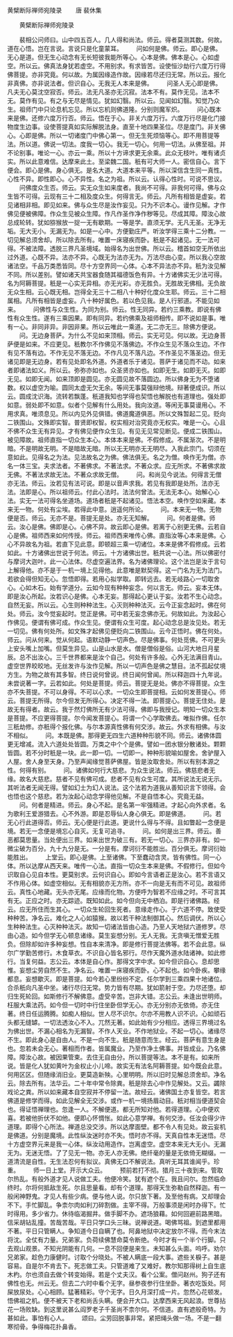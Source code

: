   黄檗断际禅师宛陵录
　　唐 裴休集




　　黄檗断际禅师宛陵录

　　裴相公问师曰。山中四五百人。几人得和尚法。师云。得者莫测其数。何故。道在心悟。岂在言说。言说只是化童蒙耳。
　　问如何是佛。师云。即心是佛。无心是道。但无生心动念有无长短彼我能所等心。心本是佛。佛本是心。心如虚空。所以云。佛真法身犹若虚空。不用别求。有求皆苦。设使恒沙劫行六度万行得佛菩提。亦非究竟。何以故。为属因缘造作故。因缘若尽还归无常。所以云。报化非真佛。亦非说法者。但识自心。无我无人本来是佛。
　　问圣人无心即是佛。凡夫无心莫沈空寂否。师云。法无凡圣亦无沉寂。法本不有。莫作无见。法本不无。莫作有见。有之与无尽是情见。犹如幻翳。所以云。见闻如幻翳。知觉乃众生。祖师门中只论息机忘见。所以忘机则佛道隆。分别则魔军炽。
　　问心既本来是佛。还修六度万行否。师云。悟在于心。非关六度万行。六度万行尽是化门接物度生边事。设使菩提真如实际解脱法身。直至十地四果圣位。尽是度门。非关佛心。心即是佛。所以一切诸度门中佛心第一。但无生死烦恼等心。即不用菩提等法。所以道。佛说一切法。度我一切心。我无一切心。何用一切法。从佛至祖。并不论别事。唯论一心。亦云一乘。所以十方谛求更无余乘。此众无枝叶。唯有诸贞实。所以此意难信。达摩来此土。至梁魏二国。秖有可大师一人。密信自心。言下便会。即心是佛。身心俱无。是名大道。大道本来平等。所以深信含生同一真性。心性不异。即性即心。心不异性。名之为祖。所以云。认得心性时。可说不思议。
　　问佛度众生否。师云。实无众生如来度者。我尚不可得。非我何可得。佛与众生皆不可得。云现有三十二相及度众生。何得言无。师云。凡所有相皆是虚妄。若见诸相非相。即见如来。佛与众生尽是汝作妄见。只为不识本心。谩作见解。才作佛见便被佛障。作众生见被众生障。作凡作圣作净作秽等见。尽成其障。障汝心故总成轮转。犹如猕猴放一捉一无有歇期。一等是学。直须无学。无凡无圣。无净无垢。无大无小。无漏无为。如是一心中。方便勤庄严。听汝学得三乘十二分教。一切见解总须舍却。所以除去所有。唯置一床寝疾而卧。秖是不起诸见。无一法可得。不被法障。透脱三界凡圣境域。始得名为出世佛。所以云。稽首如空无所依出过外道。心既不异。法亦不异。心既无为法亦无为。万法尽由心变。所以我心空故诸法空。千品万类悉皆同。尽十方空界同一心体。心本不异法亦不异。秖为汝见解不同。所以差别。譬如诸天共宝器食随其福德饭色有异。十方诸佛实无少法可得。名为阿耨菩提。秖是一心实无异相。亦无光彩。亦无胜负。无胜故无佛相。无负故无众生相。云心既无相。岂得全无三十二相八十种好化度众生耶。师云。三十二相属相。凡所有相皆是虚妄。八十种好属色。若以色见我。是人行邪道。不能见如来。
　　问佛性与众生性。为同为别。师云。性无同异。若约三乘教。即说有佛性有众生性。遂有三乘因果。即有同异。若约佛乘及祖师相传。即不说如是事。唯有一心。非同非异。非因非果。所以云唯此一乘道。无二亦无三。除佛方便说。
　　问。无边身菩萨。为什么不见如来顶相。师云。实无可见。何以故。无边身菩萨便是如来。不应更见。秖教尔不作佛见不落佛边。不作众生见不落众生边。不作有见不落有边。不作无见不落无边。不作凡见不落凡边。不作圣见不落圣边。但无诸见即是无边身。若有见处即名外道。外道者乐于诸见。菩萨于诸见而不动。如来者即诸法如义。所以云。弥弥亦如也。众圣贤亦如也。如即无生。如即无灭。如即无见。如即无闻。如来顶即是圆见。亦无圆见故不落圆边。所以佛身无为不堕诸数。权以虚空为喻。圆同太虚无欠无余。等间无事莫强辩他境。辩著便成识。所以云。圆成沈识海。流转若飘蓬。秖道我知也学得也契悟也解脱也有道理也。强处即如意。弱处即不如意。似者个见解有什么用处。我向汝道。等闲无事莫谩用心。不用求真。唯须息见。所以内见外见俱错。佛道魔道俱恶。所以文殊暂起二见。贬向二铁围山。文殊即实智。普贤即权智。权实相对治究竟亦无权实。唯是一心。心且不佛不众生无有异见。才有佛见便作众生见。有见无见常见断见。便成二铁围山。被见障故。祖师直指一切众生本心。本体本来是佛。不假修成。不属渐次。不是明暗。不是明故无明。不是暗故无暗。所以无无明亦无无明尽。入我此宗门。切须在意如此。见得名之为法。见法故名之为佛。佛法俱无。名之为僧。唤作无为僧。亦名一体三宝。夫求法者。不著佛求。不著法求。不著众求。应无所求。不著佛求故无佛。不著法求故无法。不著众求故无僧。
　　问。和尚见今说法。何得言无僧亦无法。师云。汝若见有法可说。即是以音声求我。若见有我即是处所。法亦无法。法即是心。所以祖师云。付此心法时。法法何曾法。无法无本心。始解心心法。实无一法可得名坐道场。道场者秖是不起诸见。悟法本空。唤作空如来藏。本来无一物。何处有尘埃。若得此中意。逍遥何所论。
　　问。本来无一物。无物便是否。师云。无亦不是。菩提无是处。亦无无知解。
　　问。何者是佛。师云。汝心是佛。佛即是心。心佛不异。故云即心是佛。若离于心别更无佛。云若自心是佛。祖师西来如何传授。师云。祖师西来唯传心佛。直指汝等心本来是佛。心心不异故名为祖。若直下见此意。即顿超三乘一切诸位。本来是佛不假修成。云若如此。十方诸佛出世说于何法。师云。十方诸佛出世。秖共说一心法。所以佛密付与摩诃大迦叶。此一心法体。尽虚空遍法界。名为诸佛理论。这个法岂是汝于言句上解得他。亦不是于一机一境上见得他。此意唯是默契得。这一门名为无为法门。若欲会得但知无心。忽悟即得。若用心拟学取。即转远去。若无岐路心一切取舍心。心如木石。始有学道分。云如今现有种种妄念。何以言无。师云。妄本无体。即是汝心所起。汝若识心是佛。心本无妄。那得起心更认于妄。汝若不生心动念。自然无妄。所以云。心生则种种法生。心灭则种种法灭。云今正妄念起时。佛在何处。师云。汝今觉妄起时。觉正是佛。可中若无妄念佛亦无。何故如此。为汝起心作佛见。便谓有佛可成。作众生见。便谓有众生可度。起心动念总是汝见处。若无一切见。佛有何处所。如文殊才起佛见便贬向二铁围山。云今正悟时。佛在何处。师云。问从何来。觉从何起。语默动静一切声色。尽是佛事。何处觅佛。不可更头上安头嘴上加嘴。但莫生异见。山是山水是水。僧是僧俗是俗。山河大地日月星辰。总不出汝心。三千世界都来是汝个自己。何处有许多般。心外无法满目青山。虚空世界皎皎地。无丝发许与汝作见解。所以一切声色是佛之慧目。法不孤起仗境方生。为物之故有其多智。终日说何曾说。终日闻何曾闻。所以释迦四十九年说。未尝说著一字。云若如此。何处是菩提。师云。菩提无是处。佛亦不得菩提。众生亦不失菩提。不可以身得。不可以心求。一切众生即菩提相。云如何发菩提心。师云。菩提无所得。尔今但发无所得心。决定不得一法。即菩提心。菩提无住处。是故无有得者。故云。我于然灯佛所无有少法可得。佛即与我授记。明知一切众生本是菩提。不应更得菩提。尔今闻发菩提心。将谓一个心学取佛去。唯拟作佛。任尔三秖劫修。亦秖得个报化佛。与尔本源真性佛有何交涉。故云。外求有相佛。与汝不相似。
　　问。本既是佛。那得更无四生六道种种形貌不同。师云。诸佛体圆更无增减。流入六道处处皆圆。万类之中个个是佛。譬如一团水银分散诸处。颗颗皆圆。若不分时秖是一块。此一即一切。一切即一。种种形貌喻如屋舍。舍驴屋入人屋。舍人身至天身。乃至声闻缘觉菩萨佛屋。皆是汝取舍处。所以有别本源之性。何得有别。
　　问。诸佛如何行大慈悲。为众生说法。师云。佛慈悲者无缘。故名大慈悲。慈者不见有佛可成。悲者不见有众生可度。其所说法无说无示。其听法者无闻无得。譬如幻士为幻人说法。这个法若为道我从善知识言下领得。会也悟也这个慈悲。若为汝起心动念学得他见解。不是自悟本心。究竟无益。
　　问。何者是精进。师云。身心不起。是名第一牢强精进。才起心向外求者。名为歌利王爱游猎去。心不外游。即是忍辱仙人身心俱无。即是佛道。
　　问。若无心行此道得否。师云。无心便是行此道。更说什么得与不得。且如瞥起一念便是境。若无一念便是境忘心自灭。无复可追寻。
　　问。如何是出三界。师云。善恶都莫思量。当处便出三界。如来出世为破三有。若无一切心。三界亦非有。如一微尘破为百分。九十九分是无。一分是有。摩诃衍不能胜出。百分俱无。摩诃衍始能胜出。
　　上堂云。即心是佛。上至诸佛。下至蠢动含灵。皆有佛性。同一心体。所以达摩从西天来。唯传一心法。直指一切众生本来是佛。不假修行。但如今识取自心见自本性。更莫别求。云何识自心。即如今言语者正是汝心。若不言语又不作用心体。如虚空相似。无有相貌亦无方所。亦不一向是无有而不可见。故祖师云。真性心地藏。无头亦无尾。应缘而化物。方便呼为智若不应缘之时。不可言其有无。正应之时。亦无踪迹。既知如此。如今但向无中栖泊。即是行诸佛路。经云。应无所住而生其心。一切众生轮回生死者。意缘走作心。于六道不停。致使受种种苦。净名云。难化之人心如猿猴。故以若干种法制御其心。然后调伏。所以心生种种法生。心灭种种法灭。故知一切诸法皆由心造。乃至人天地狱六道修罗。尽由心造。如今但学无心顿息诸缘。莫生妄想分别。无人无我。无贪嗔无憎爱无胜负。但除却如许多种妄想。性自本来清净。即是修行菩提法佛等。若不会此意。纵尔广学勤苦修行。木食草衣。不识自心皆名邪行。尽作天魔外道水陆诸神。如此修行。当复何益。志公云。本体是自心作。那得文字中求。如今但识自心。息却思惟。妄想尘劳自然不生。净名云。唯置一床寝疾而卧。心不起也。如今卧疾。攀缘都息。妄想歇灭。即是菩提。如今若心里纷纷不定。任尔学到三乘四果十地诸位。合杀秖向凡圣中坐。诸行尽归无常。势力皆有尽期。犹如箭射于空。力尽还堕。却归生死轮回。如斯修行不解佛意。虚受辛苦。岂非大错。志公云。未逢出世明师。枉服大乘法药。如今但一切时中行住坐卧但学无心。亦无分别亦无依倚。亦无住著。终日任运腾腾。如痴人相似。世人尽不识尔。尔亦不用教人识不识。心如顽石头都无缝罅。一切法透汝心不入。兀然无著。如此始有少分相应。透得三界境过名为佛出世。不漏心相名为无漏智。不作人天业。不作地狱业。不起一切心。诸缘尽不生。即此身心是自由人。不是一向不生。秖是随意而生。经云。菩萨有意生身是也。忽若未会无心。著相而作者。皆属魔业。乃至作净土佛事。并皆成业。乃名佛障。障汝心故。被因果管束。去住无自由分。所以菩提等法。本不是有。如来所说。皆是化人犹如黄叶为金权止小儿啼。故实无有法名阿耨菩提。如今既会此意。何用区区。但随缘消旧业。更莫造新殃。心里明明。所以旧时见解总须舍却。净名云。除去所有。法华云。二十年中常令除粪。秖是除去心中作见解处。又云。蠲除戏论之粪。所以如来藏本自空寂并不停留一法。故经云。诸佛国土亦复皆空。若言佛道是修学而得。如此见解全无交涉。或作一机一境扬眉动目。秖对相当便道契会也。得证悟禅理也。忽逢一人。不解便道。都无所知对他。若得道理。心中便欢喜。若被他折伏不如他。便即心怀惆怅。如此心意学禅。有何交涉。任汝会得少许道理。即得个心所法。禅道总没交涉。所以达摩面壁。都不令人有见处。故云妄机是佛道。分别是魔境。此性纵汝迷时亦不失。悟时亦不得。天真自性本无迷悟。尽十方虚空界元来是我一心体。纵汝动用造作。岂离虚空。虚空本来无大无小。无漏无为。无迷无悟。了了见无一物。亦无人亦无佛。绝纤毫的量是无依倚无糊缀。一道清流是自性。无生法忍何有拟议。真佛无口不解说法。真听无耳其谁闻乎。珍重。
　　师一日上堂。开示大众云。
　　预前若打不彻。猎月三十夜到来。管取尔热乱。有般外道才见人说做工夫。他便冷笑。犹有遮个在。我且问尔。忽然临命终时。尔将何抵敌生死。尔且思量看。却有个道理。那得天生弥勒自然释迦。有一般闲神野鬼。才见人有些少病。便与他人说。尔只放下著。及至他有病。又却理会不下。手忙脚乱。争柰尔肉如利刀碎割做。主宰不得。万般事须是闲时办得下。忙时得用。多少省力。休待临渴掘井。做手脚不办。遮场狼藉。如何回避前路黑暗。信采胡钻乱撞。苦哉苦哉。平日只学口头三昧。说禅说道。喝佛骂祖。到遮里都用不著。平日只管瞒人。争知道今日自瞒了也。阿鼻地狱中决定放尔不得。而今末法将沈。全仗有力量。兄弟家。负荷续佛慧命莫令断绝。今时才有一个半个行脚。只去观山观景。不知光阴能有几何。一息不回便是来生。未知甚么头面。呜呼。劝尔兄弟家。趁色力康健时。讨取个分晓处。不被人瞒底一段大事。遮些关棙子。甚是容易。自是尔不肯去下。死志做工夫。只管道难了又难好。教尔知那得树上自生底木杓。尔也须自去做个转变始得。若是个丈夫汉。看个公案。僧问赵州。狗子还有佛性也无。州云无。但去二六时中看个无字。昼参夜参行住坐卧。著衣吃饭处。阿屎放尿处。心心相顾。猛著精彩。守个无字。日久月深打成一片。忽然心花顿发。悟佛祖之机。便不被天下老和尚舌头瞒。便会开大口。达摩西来无风起浪。世尊拈花一场败缺。到这里说甚么阎罗老子千圣尚不柰尔何。不信道。直有遮般奇特。为甚如此。事怕有心人。
　　颂曰。尘劳回脱事非常。紧把绳头做一场。不是一翻寒彻骨。争得梅花扑鼻香。

